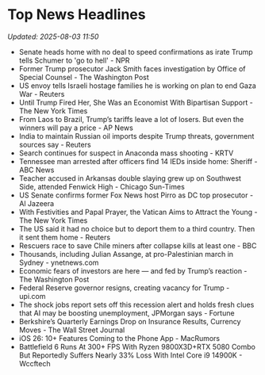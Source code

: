 # Top News Headlines

_Updated: 2025-08-03 11:50_

- Senate heads home with no deal to speed confirmations as irate Trump tells Schumer to 'go to hell' - NPR
- Former Trump prosecutor Jack Smith faces investigation by Office of Special Counsel - The Washington Post
- US envoy tells Israeli hostage families he is working on plan to end Gaza War - Reuters
- Until Trump Fired Her, She Was an Economist With Bipartisan Support - The New York Times
- From Laos to Brazil, Trump’s tariffs leave a lot of losers. But even the winners will pay a price - AP News
- India to maintain Russian oil imports despite Trump threats, government sources say - Reuters
- Search continues for suspect in Anaconda mass shooting - KRTV
- Tennessee man arrested after officers find 14 IEDs inside home: Sheriff - ABC News
- Teacher accused in Arkansas double slaying grew up on Southwest Side, attended Fenwick High - Chicago Sun-Times
- US Senate confirms former Fox News host Pirro as DC top prosecutor - Al Jazeera
- With Festivities and Papal Prayer, the Vatican Aims to Attract the Young - The New York Times
- The US said it had no choice but to deport them to a third country. Then it sent them home - Reuters
- Rescuers race to save Chile miners after collapse kills at least one - BBC
- Thousands, including Julian Assange, at pro-Palestinian march in Sydney - ynetnews.com
- Economic fears of investors are here — and fed by Trump’s reaction - The Washington Post
- Federal Reserve governor resigns, creating vacancy for Trump - upi.com
- The shock jobs report sets off this recession alert and holds fresh clues that AI may be boosting unemployment, JPMorgan says - Fortune
- Berkshire’s Quarterly Earnings Drop on Insurance Results, Currency Moves - The Wall Street Journal
- iOS 26: 10+ Features Coming to the Phone App - MacRumors
- Battlefield 6 Runs At 300+ FPS With Ryzen 9800X3D+RTX 5080 Combo But Reportedly Suffers Nearly 33% Loss With Intel Core i9 14900K - Wccftech